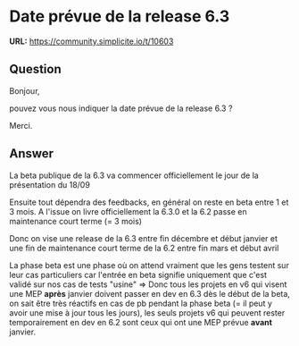 # Date prévue de la release 6.3

**URL:** https://community.simplicite.io/t/10603

## Question
Bonjour,

pouvez vous nous indiquer la date prévue de la release 6.3 ?

Merci.

## Answer
La beta publique de la 6.3 va commencer officiellement le jour de la présentation du 18/09

Ensuite tout dépendra des feedbacks, en général on reste en beta entre 1 et 3 mois. A l'issue on livre officiellement la 6.3.0 et la 6.2 passe en maintenance court terme (= 3 mois)

Donc on vise une release de la 6.3 entre fin décembre et début janvier et une fin de maintenance court terme de la 6.2 entre fin mars et début avril

La phase beta est une phase où on attend vraiment que les gens testent sur leur cas particuliers car l'entrée en beta signifie uniquement que c'est validé sur nos cas de tests "usine" => Donc tous les projets en v6 qui visent une MEP **après** janvier doivent passer en dev en 6.3 dès le début de la beta, on sait être très réactifs en cas de pb pendant la phase beta (= il peut y avoir une mise à jour tous les jours), les seuls projets v6 qui peuvent rester temporairement en dev en 6.2 sont ceux qui ont une MEP prévue **avant** janvier.
